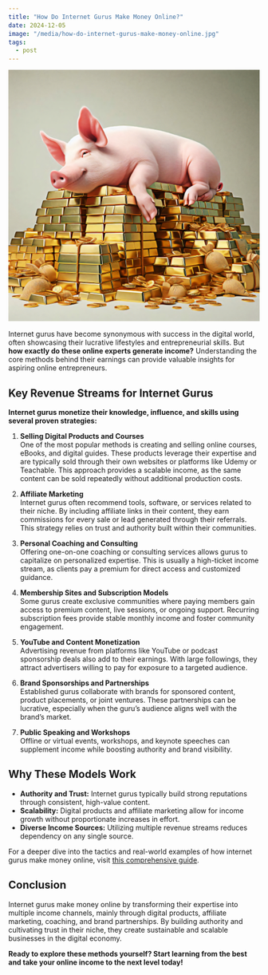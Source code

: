 ```yaml
---
title: "How Do Internet Gurus Make Money Online?"
date: 2024-12-05
image: "/media/how-do-internet-gurus-make-money-online.jpg"
tags:
  - post
---
```


![How Do Internet Gurus Make Money Online?](/media/how-do-internet-gurus-make-money-online.jpg)

Internet gurus have become synonymous with success in the digital world, often showcasing their lucrative lifestyles and entrepreneurial skills. But **how exactly do these online experts generate income?** Understanding the core methods behind their earnings can provide valuable insights for aspiring online entrepreneurs.

## Key Revenue Streams for Internet Gurus

**Internet gurus monetize their knowledge, influence, and skills using several proven strategies:**

1. **Selling Digital Products and Courses**  
   One of the most popular methods is creating and selling online courses, eBooks, and digital guides. These products leverage their expertise and are typically sold through their own websites or platforms like Udemy or Teachable. This approach provides a scalable income, as the same content can be sold repeatedly without additional production costs.

2. **Affiliate Marketing**  
   Internet gurus often recommend tools, software, or services related to their niche. By including affiliate links in their content, they earn commissions for every sale or lead generated through their referrals. This strategy relies on trust and authority built within their communities.

3. **Personal Coaching and Consulting**  
   Offering one-on-one coaching or consulting services allows gurus to capitalize on personalized expertise. This is usually a high-ticket income stream, as clients pay a premium for direct access and customized guidance.

4. **Membership Sites and Subscription Models**  
   Some gurus create exclusive communities where paying members gain access to premium content, live sessions, or ongoing support. Recurring subscription fees provide stable monthly income and foster community engagement.

5. **YouTube and Content Monetization**  
   Advertising revenue from platforms like YouTube or podcast sponsorship deals also add to their earnings. With large followings, they attract advertisers willing to pay for exposure to a targeted audience.

6. **Brand Sponsorships and Partnerships**  
   Established gurus collaborate with brands for sponsored content, product placements, or joint ventures. These partnerships can be lucrative, especially when the guru’s audience aligns well with the brand’s market.

7. **Public Speaking and Workshops**  
   Offline or virtual events, workshops, and keynote speeches can supplement income while boosting authority and brand visibility.

## Why These Models Work

- **Authority and Trust:** Internet gurus typically build strong reputations through consistent, high-value content.
- **Scalability:** Digital products and affiliate marketing allow for income growth without proportionate increases in effort.
- **Diverse Income Sources:** Utilizing multiple revenue streams reduces dependency on any single source.

For a deeper dive into the tactics and real-world examples of how internet gurus make money online, visit [this comprehensive guide](https://supertotallyawesome.com/posts/make-money-online-gurus/).

## Conclusion

Internet gurus make money online by transforming their expertise into multiple income channels, mainly through digital products, affiliate marketing, coaching, and brand partnerships. By building authority and cultivating trust in their niche, they create sustainable and scalable businesses in the digital economy.

**Ready to explore these methods yourself? Start learning from the best and take your online income to the next level today!**
